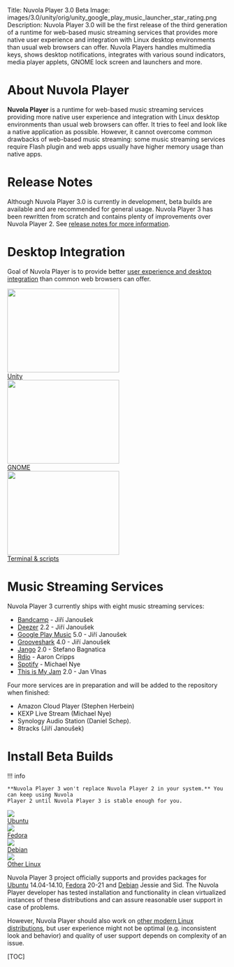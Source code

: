 Title: Nuvola Player 3.0 Beta
Image: images/3.0/unity/orig/unity_google_play_music_launcher_star_rating.png
Description: Nuvola Player 3.0 will be the first release of the third generation of a runtime for
    web-based music streaming services that provides more native user experience and integration with Linux
    desktop environments than usual web browsers can offer. Nuvola Players handles multimedia keys,
    shows desktop notifications, integrates with various sound indicators, media player applets,
    GNOME lock screen and launchers and more.


About Nuvola Player
===================

**Nuvola Player** is a runtime for web-based music streaming services providing more native user experience and integration with Linux desktop environments
than usual web browsers can offer. It tries to feel and look like a native application as possible. However, it cannot overcome 
common drawbacks of web-based music streaming: some music streaming services require Flash plugin and web apps usually have higher memory usage than native apps.

Release Notes
=============

Although Nuvola Player 3.0 is currently in development, beta builds are available and are recommended for general usage.
Nuvola Player 3 has been rewritten from scratch and contains plenty of improvements over Nuvola Player 2.
See [release notes for more information]({filename}3.0/notes.md).

Desktop Integration
===================

Goal of Nuvola Player is to provide better [user experience and desktop integration]({filename}3.0/explore.md) than common web
browsers can offer.


<div class="row">
  <div class="col-sm-12 col-md-8">
    <div class="thumbnail">
      <a href="3.0/explore.html#explore-unity"><img src="./images/3.0/unity/small/unity_google_play_music_launcher_star_rating.png" width="256" height="192" /></a>
      <div class="caption">
        <a class="btn btn-primary btn-block" role="button" href="3.0/explore.html#explore-unity">Unity</a>
      </div>
    </div>
  </div>
  <div class="col-sm-12 col-md-8">
    <div class="thumbnail">
      <a href="3.0/explore.html#explore-gnome"><img src="./images/3.0/new/small/gnome_grooveshark_add_to_favorites.png" width="256" height="192" /></a>
      <div class="caption">
        <a class="btn btn-primary btn-block" role="button" href="3.0/explore.html#explore-gnome">GNOME</a>
      </div>
    </div>
  </div>
  <div class="col-sm-12 col-md-8">
    <div class="thumbnail">
      <a href="3.0/explore.html#explore-terminal"><img src="./images/3.0/unity/small/unity_nuvolactl_multiple_apps.png" width="256" height="192" /></a>
      <div class="caption">
        <a class="btn btn-primary btn-block" role="button" href="3.0/explore.html#explore-terminal">Terminal & scripts</a>
      </div>
    </div>
  </div>
</div>


Music Streaming Services
========================

Nuvola Player 3 currently ships with eight music streaming services:

 * [Bandcamp](https://github.com/tiliado/nuvola-app-bandcamp) - Jiří Janoušek
 * [Deezer](https://github.com/tiliado/nuvola-app-deezer) 2.2 - Jiří Janoušek
 * [Google Play Music](https://github.com/tiliado/nuvola-app-google-play) 5.0 - Jiří Janoušek
 * [Grooveshark](https://github.com/tiliado/nuvola-app-grooveshark) 4.0 - Jiří Janoušek
 * [Jango](https://github.com/tiliado/nuvola-app-jango) 2.0 - Stefano Bagnatica
 * [Rdio](https://github.com/tiliado/nuvola-app-rdio) - Aaron Cripps
 * [Spotify](https://github.com/tiliado/nuvola-app-spotify) - Michael Nye
 * [This is My Jam](https://github.com/tiliado/nuvola-app-this-is-my-jam) 2.0 - Jan Vlnas
 
Four more services are in preparation and will be added to the repository when finished:

  * Amazon Cloud Player (Stephen Herbein)
  * KEXP Live Stream (Michael Nye)
  * Synology Audio Station (Daniel Schep).
  * 8tracks (Jiří Janoušek)


Install Beta Builds
===================

!!! info

    **Nuvola Player 3 won't replace Nuvola Player 2 in your system.** You can keep using Nuvola
    Player 2 until Nuvola Player 3 is stable enough for you.



<div class="row">
  <div class="col-sm-12 col-md-6">
    <div class="thumbnail">
      <a title="Install Nuvola Player in Ubuntu" href="3.0/install.html#ubuntu"><img src="./images/dist-logos/ubuntu_vertical.png" /></a>
      <div class="caption">
        <a class="btn btn-primary btn-block" role="button" title="Install Nuvola Player in Ubuntu" href="3.0/install.html#ubuntu">Ubuntu</a>
      </div>
    </div>
  </div>
  <div class="col-sm-12 col-md-6">
    <div class="thumbnail">
      <a title="Install Nuvola Player in Fedora" href="3.0/install.html#fedora"><img src="./images/dist-logos/fedora_vertical.png" /></a>
      <div class="caption">
        <a class="btn btn-primary btn-block" role="button" title="Install Nuvola Player in Fedora" href="3.0/install.html#fedora">Fedora</a>
      </div>
    </div>
  </div>
  <div class="col-sm-12 col-md-6">
    <div class="thumbnail">
      <a title="Install Nuvola Player in Debian" href="3.0/install.html#debian"><img src="./images/dist-logos/debian_vertical.png" /></a>
      <div class="caption">
        <a class="btn btn-primary btn-block" role="button" title="Install Nuvola Player in Debian" href="3.0/install.html#debian">Debian</a>
      </div>
    </div>
  </div>
  <div class="col-sm-12 col-md-6">
    <div class="thumbnail">
      <a title="Install Nuvola Player" href="3.0/install.html#other-linux"><img src="./images/nuvola-logos/install_vertical_3.png" /></a>
      <div class="caption">
        <a class="btn btn-primary btn-block" role="button" title="Install Nuvola Player" href="3.0/install.html#other-linux">Other Linux</a>
      </div>
    </div>
  </div>
</div>

Nuvola Player 3 project officially supports and provides packages for [Ubuntu]({filename}3.0/install.md#ubuntu) 14.04-14.10,
[Fedora]({filename}3.0/install.md#fedora) 20-21 and [Debian]({filename}3.0/install.md#debian)
Jessie and Sid. The Nuvola Player developer has tested installation and functionality in clean virtualized instances
of these distributions and can assure reasonable user support in case of problems.

However, Nuvola Player should also work on [other modern Linux distributions]({filename}3.0/install.md#other-linux), but user experience might
not be optimal (e.g. inconsistent look and behavior) and quality of user support depends on complexity of an issue.



[TOC]
